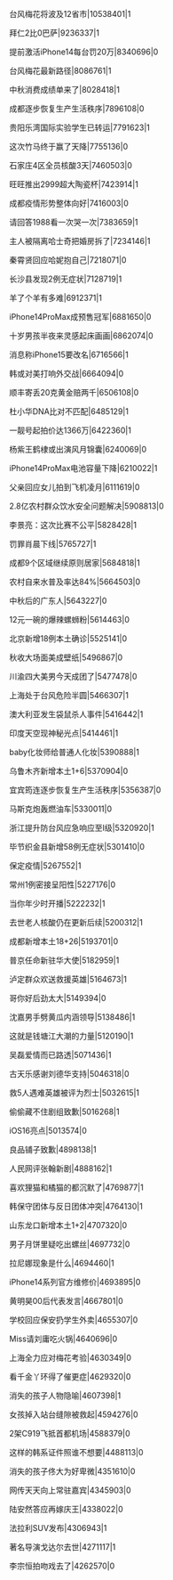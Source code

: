 台风梅花将波及12省市|10538401|1

拜仁2比0巴萨|9236337|1

提前激活iPhone14每台罚20万|8340696|0

台风梅花最新路径|8086761|1

中秋消费成绩单来了|8028418|1

成都逐步恢复生产生活秩序|7896108|0

贵阳乐湾国际实验学生已转运|7791623|1

这次竹马终于赢了天降|7755136|0

石家庄4区全员核酸3天|7460503|0

旺旺推出2999超大陶瓷杯|7423914|1

成都疫情形势整体向好|7416003|0

请回答1988看一次哭一次|7383659|1

主人被隔离哈士奇把婚房拆了|7234146|1

秦霄贤回应哈妮抱自己|7218071|0

长沙县发现2例无症状|7128719|1

羊了个羊有多难|6912371|1

iPhone14ProMax成预售冠军|6881650|0

十岁男孩半夜来灵感起床画画|6862074|0

消息称iPhone15要改名|6716566|1

韩或对美打响外交战|6664094|0

顺丰寄丢20克黄金赔两千|6506108|0

杜小华DNA比对不匹配|6485129|1

一靓号起拍价达1366万|6422360|1

杨紫王鹤棣或出演风月锦囊|6240069|0

iPhone14ProMax电池容量下降|6210022|1

父亲回应女儿拍到飞机凌月|6111619|0

2.8亿农村群众饮水安全问题解决|5908813|0

李景亮：这次比赛不公平|5828428|1

罚罪肖晨下线|5765727|1

成都9个区域继续原则居家|5684818|1

农村自来水普及率达84%|5664503|0

中秋后的广东人|5643227|0

12元一碗的爆辣螺蛳粉|5614463|0

北京新增18例本土确诊|5525141|0

秋收大场面美成壁纸|5496867|0

川渝四大美男今天成团了|5477478|0

上海处于台风危险半圆|5466307|1

澳大利亚发生袋鼠杀人事件|5416442|1

印度天空现神秘光点|5414461|1

baby化妆师给普通人化妆|5390888|1

乌鲁木齐新增本土1+6|5370904|0

宜宾筠连逐步恢复生产生活秩序|5356387|0

马斯克炮轰燃油车|5330011|0

浙江提升防台风应急响应至Ⅰ级|5320920|1

毕节织金县新增58例无症状|5301410|0

保定疫情|5267552|1

常州1例密接呈阳性|5227176|0

当你年少时开播|5222232|1

去世老人核酸仍在更新后续|5200312|1

成都新增本土18+26|5193701|0

普京任命新驻华大使|5182959|1

泸定群众欢送救援英雄|5164673|1

哥你好后劲太大|5149394|0

沈嘉男手劈黄瓜内涵领导|5138486|1

这就是钱塘江大潮的力量|5120190|1

吴磊爱情而已路透|5071436|1

古天乐感谢刘德华支持|5046318|0

救5人遇难英雄被评为烈士|5032615|1

偷偷藏不住剧组致歉|5016268|1

iOS16亮点|5013574|0

良品铺子致歉|4898138|1

人民网评张翰新剧|4888162|1

喜欢狸猫和橘猫的都沉默了|4769877|1

韩保守团体与反日团体冲突|4764130|1

山东龙口新增本土1+2|4707320|0

男子月饼里疑吃出螺丝|4697732|0

拉尼娜现象是什么|4694460|1

iPhone14系列官方维修价|4693895|0

黄明昊00后代表发言|4667801|0

学校回应保安扔学生外卖|4655307|0

Miss请刘庸吃火锅|4640696|0

上海全力应对梅花考验|4630349|0

看千金丫环得了催更症|4629320|0

消失的孩子人物隐喻|4607398|1

女孩掉入站台缝隙被救起|4594276|0

2架C919飞抵首都机场|4588379|0

这样的韩系证件照谁不想要|4488113|0

消失的孩子佟大为好卑微|4351610|0

网传天天向上常驻嘉宾|4345903|0

陆安然答应再嫁庆王|4338022|0

法拉利SUV发布|4306943|1

著名导演戈达尔去世|4271117|1

李宗恒拍吻戏去了|4262570|0

